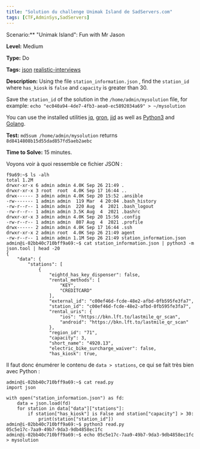 ```yaml
---
title: "Solution du challenge Unimak Island de SadServers.com"
tags: [CTF,AdminSys,SadServers]
---
```


Scenario:** "Unimak Island": Fun with Mr Jason

**Level:** Medium

**Type:** Do

**Tags:** [json](https://sadservers.com/tag/json)   [realistic-interviews](https://sadservers.com/tag/realistic-interviews)  

**Description:** Using the file `station_information.json` , find the `station_id` where `has_kiosk` is `false` and `capacity` is greater than 30.

Save the `station_id` of the solution in the `/home/admin/mysolution` file, for example: `echo "ec040a94-4de7-4fb3-aea0-ec5892034a69" > ~/mysolution`

You can use the installed utilities [jq](https://jqlang.github.io/jq/), [gron](https://github.com/tomnomnom/gron), [jid](https://github.com/simeji/jid) as well as [Python3](https://docs.python.org/3/library/json.html) and [Golang](https://gobyexample.com/json).

**Test:** `md5sum /home/admin/mysolution` returns `8d8414808b15d55dad857fd5aeb2aebc`

**Time to Solve:** 15 minutes.

Voyons voir à quoi ressemble ce fichier JSON :

```console
f9a69:~$ ls -alh
total 1.2M
drwxr-xr-x 6 admin admin 4.0K Sep 26 21:49 .
drwxr-xr-x 3 root  root  4.0K Sep 17 16:44 ..
drwx------ 3 admin admin 4.0K Sep 20 15:52 .ansible
-rw------- 1 admin admin  119 Mar  4 20:04 .bash_history
-rw-r--r-- 1 admin admin  220 Aug  4  2021 .bash_logout
-rw-r--r-- 1 admin admin 3.5K Aug  4  2021 .bashrc
drwxr-xr-x 3 admin admin 4.0K Sep 20 15:56 .config
-rw-r--r-- 1 admin admin  807 Aug  4  2021 .profile
drwx------ 2 admin admin 4.0K Sep 17 16:44 .ssh
drwxr-xr-x 2 admin root  4.0K Sep 26 21:49 agent
-rw-r--r-- 1 admin admin 1.1M Sep 26 21:49 station_information.json
admin@i-02bb40c710bff9a69:~$ cat station_information.json | python3 -m json.tool | head -20
{
    "data": {
        "stations": [
            {
                "eightd_has_key_dispenser": false,
                "rental_methods": [
                    "KEY",
                    "CREDITCARD"
                ],
                "external_id": "c00ef46d-fcde-48e2-afbd-0fb595fe3fa7",
                "station_id": "c00ef46d-fcde-48e2-afbd-0fb595fe3fa7",
                "rental_uris": {
                    "ios": "https://bkn.lft.to/lastmile_qr_scan",
                    "android": "https://bkn.lft.to/lastmile_qr_scan"
                },
                "region_id": "71",
                "capacity": 3,
                "short_name": "4920.13",
                "electric_bike_surcharge_waiver": false,
                "has_kiosk": true,
```

Il faut donc énumérer le contenu de `data > stations`, ce qui se fait très bien avec Python :

```console
admin@i-02bb40c710bff9a69:~$ cat read.py 
import json

with open("station_information.json") as fd:
    data = json.load(fd)
    for station in data["data"]["stations"]:
        if station["has_kiosk"] is False and station["capacity"] > 30:
            print(station["station_id"])
admin@i-02bb40c710bff9a69:~$ python3 read.py 
05c5e17c-7aa9-49b7-9da3-9db4858ec1fc
admin@i-02bb40c710bff9a69:~$ echo 05c5e17c-7aa9-49b7-9da3-9db4858ec1fc > mysolution
```
